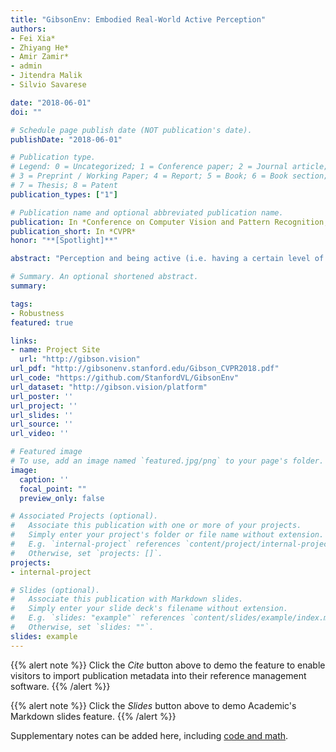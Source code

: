 ```yaml
---
title: "GibsonEnv: Embodied Real-World Active Perception"
authors:
- Fei Xia*
- Zhiyang He*
- Amir Zamir*
- admin
- Jitendra Malik
- Silvio Savarese

date: "2018-06-01"
doi: ""

# Schedule page publish date (NOT publication's date).
publishDate: "2018-06-01"

# Publication type.
# Legend: 0 = Uncategorized; 1 = Conference paper; 2 = Journal article;
# 3 = Preprint / Working Paper; 4 = Report; 5 = Book; 6 = Book section;
# 7 = Thesis; 8 = Patent
publication_types: ["1"]

# Publication name and optional abbreviated publication name.
publication: In *Conference on Computer Vision and Pattern Recognition, IEEE*
publication_short: In *CVPR*
honor: "**[Spotlight]**"

abstract: "Perception and being active (i.e. having a certain level of motion freedom) are closely tied. Learning active perception and sensorimotor control in the physical world is cumbersome as existing algorithms are too slow to efficiently learn in real-time and robots are fragile and costly. This has given rise to learning in simulation which consequently casts a question on transferring to real-world. In this paper, we study learning **perception** for **active agents** in **real-world**, propose a virtual environment for this purpose, and demonstrate complex learned locomotion abilities. The primary characteristics of the learning environments, which transfer into the trained agents, are I) being from the real-world and reflecting its semantic complexity, II) having a mechanism to ensure no need to further domain adaptation prior to deployment of results in real-world, III) embodiment of the agent and making it subject to constraints of space and physics."

# Summary. An optional shortened abstract.
summary: 

tags:
- Robustness
featured: true

links:
- name: Project Site 
  url: "http://gibson.vision"
url_pdf: "http://gibsonenv.stanford.edu/Gibson_CVPR2018.pdf"
url_code: "https://github.com/StanfordVL/GibsonEnv"
url_dataset: "http://gibson.vision/platform"
url_poster: ''
url_project: ''
url_slides: ''
url_source: ''
url_video: ''

# Featured image
# To use, add an image named `featured.jpg/png` to your page's folder. 
image:
  caption: ''
  focal_point: ""
  preview_only: false

# Associated Projects (optional).
#   Associate this publication with one or more of your projects.
#   Simply enter your project's folder or file name without extension.
#   E.g. `internal-project` references `content/project/internal-project/index.md`.
#   Otherwise, set `projects: []`.
projects:
- internal-project

# Slides (optional).
#   Associate this publication with Markdown slides.
#   Simply enter your slide deck's filename without extension.
#   E.g. `slides: "example"` references `content/slides/example/index.md`.
#   Otherwise, set `slides: ""`.
slides: example
---
```


{{% alert note %}}
Click the *Cite* button above to demo the feature to enable visitors to import publication metadata into their reference management software.
{{% /alert %}}

{{% alert note %}}
Click the *Slides* button above to demo Academic's Markdown slides feature.
{{% /alert %}}

Supplementary notes can be added here, including [code and math](https://sourcethemes.com/academic/docs/writing-markdown-latex/).

